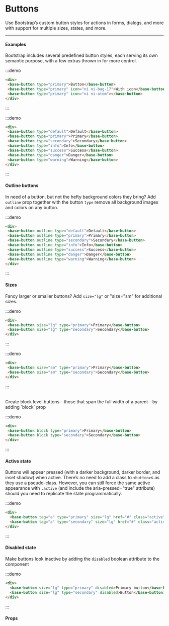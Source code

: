 # Buttons

Use Bootstrap’s custom button styles for actions in forms, dialogs, and more with support for multiple sizes, states, and more.

<hr>

#### Examples

Bootstrap includes several predefined button styles, each serving its own semantic purpose, with a few extras thrown in for more control.

:::demo
```html
<div>
 <base-button type="primary">Button</base-button>
 <base-button type="primary" icon="ni ni-bag-17">With icon</base-button>
 <base-button type="primary" icon="ni ni-atom"></base-button>
</div>
```
:::


:::demo
```html
<div>
 <base-button type="default">Default</base-button>
 <base-button type="primary">Primary</base-button>
 <base-button type="secondary">Secondary</base-button>
 <base-button type="info">Info</base-button>
 <base-button type="success">Success</base-button>
 <base-button type="danger">Danger</base-button>
 <base-button type="warning">Warning</base-button>
</div>
```
:::


#### Outline buttons

In need of a button, but not the hefty background colors they bring?
Add `outline` prop together with the button `type` remove all background images and colors on any button.


:::demo
```html
<div>
 <base-button outline type="default">Default</base-button>
 <base-button outline type="primary">Primary</base-button>
 <base-button outline type="secondary">Secondary</base-button>
 <base-button outline type="info">Info</base-button>
 <base-button outline type="success">Success</base-button>
 <base-button outline type="danger">Danger</base-button>
 <base-button outline type="warning">Warning</base-button>
</div>
```
:::

#### Sizes

Fancy larger or smaller buttons? Add `size="lg"` or "size="sm" for additional sizes.

:::demo
```html
<div>
 <base-button size="lg" type="primary">Primary</base-button>
 <base-button size="lg" type="secondary">Secondary</base-button>
</div>
```
:::

:::demo
```html
<div>
 <base-button size="sm" type="primary">Primary</base-button>
 <base-button size="sm" type="secondary">Secondary</base-button>
</div>
```
:::

<br>
Create block level buttons—those that span the full width of a parent—by adding `block` prop


:::demo
```html
<div>
 <base-button block type="primary">Primary</base-button>
 <base-button block type="secondary">Secondary</base-button>
</div>
```
:::


#### Active state

Buttons will appear pressed (with a darker background, darker border, and inset shadow) when active.
There’s no need to add a class to `<button>`s as they use a pseudo-class.
However, you can still force the same active appearance with `.active`
(and include the aria-pressed="true" attribute) should you need to replicate the state programmatically.

:::demo
```html
<div>
  <base-button tag="a" type="primary" size="lg" href="#" class="active" role="button" aria-pressed="true">Primary link</base-button>
  <base-button tag="a" type="secondary" size="lg" href="#" class="active" role="button" aria-pressed="true">Link</base-button>
</div>
```
:::


#### Disabled state

Make buttons look inactive by adding the `disabled` boolean attribute to the component

:::demo
```html
<div>
  <base-button size="lg" type="primary" disabled>Primary button</base-button>
  <base-button size="lg" type="secondary" disabled>Button</base-button>
</div>
```
:::


#### Props

<props-table component-name="base-button"></props-table>
